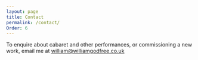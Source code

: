 ```yaml
---
layout: page
title: Contact
permalink: /contact/
Order: 6
---
```


To enquire about cabaret and other performances, or commissioning a new work, email me at <william@williamgodfree.co.uk>
